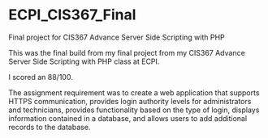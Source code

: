 # ECPI_CIS367_Final
Final project for CIS367 Advance Server Side Scripting with PHP

This was the final build from my final project from my CIS367 Advance Server Side Scripting with PHP class at ECPI.

I scored an 88/100.

The assignment requirement was to create a web application that supports HTTPS communication, provides login authority levels for administrators and technicians, provides functionality based on the type of login, displays information contained in a database, and allows users to add additional records to the database. 
